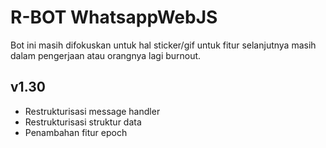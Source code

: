 # R-BOT WhatsappWebJS
Bot ini masih difokuskan untuk hal sticker/gif untuk fitur selanjutnya masih dalam pengerjaan atau orangnya lagi burnout.
## v1.30
- Restrukturisasi message handler
- Restrukturisasi struktur data
- Penambahan fitur epoch